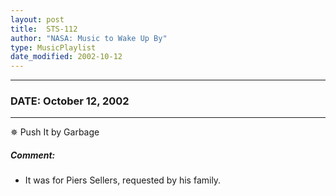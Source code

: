 ```yaml
---
layout: post
title:  STS-112
author: "NASA: Music to Wake Up By"
type: MusicPlaylist
date_modified: 2002-10-12
---
```


----
### DATE: October 12, 2002
----
✵ Push It by Garbage

##### Comment:
* It was for Piers Sellers, requested by his family.
